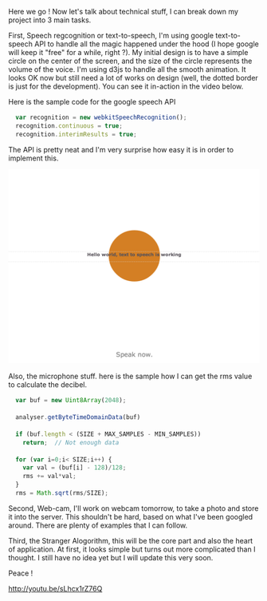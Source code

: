 Here we go ! Now let's talk about technical stuff, I can break down my project into 3 main tasks. 

First, Speech regcognition or text-to-speech, I'm using google text-to-speech API to handle all the magic happened under the hood (I hope google will keep it "free" for a while, right ?). My initial design is to have a simple circle on the center of the screen, and the size of the circle represents the volume of the voice. I'm using d3js to handle all the smooth animation. It looks OK now but still need a lot of works on design (well, the dotted border is just for the development). You can see it in-action in the video below.

Here is the sample code for the google speech API

```javascript
  var recognition = new webkitSpeechRecognition();    
  recognition.continuous = true;
  recognition.interimResults = true;
```

The API is pretty neat and I'm very surprise how easy it is in order to implement this.

![prototype#1](../project_images/prototype1.png?raw=true "Prototype")

Also, the microphone stuff. here is the sample how I can get the rms value to calculate the decibel.

```javascript
  var buf = new Uint8Array(2048);
  
  analyser.getByteTimeDomainData(buf) 
  
  if (buf.length < (SIZE + MAX_SAMPLES - MIN_SAMPLES))
    return;  // Not enough data

  for (var i=0;i< SIZE;i++) {
    var val = (buf[i] - 128)/128;
    rms += val*val;
  }
  rms = Math.sqrt(rms/SIZE);
```

Second, Web-cam, I'll work on webcam tomorrow, to take a photo and store it into the server. This shouldn't be hard, based on what I've been googled around. There are plenty of examples that I can follow.

Third, the Stranger Alogorithm, this will be the core part and also the heart of application. At first, it looks simple but turns out more complicated than I thought. I still have no idea yet but I will update this very soon. 

Peace !

http://youtu.be/sLhcx1rZ76Q
